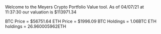 Welcome to the Meyers Crypto Portfolio Value tool. 
As of 04/07/21 at 11:37:30 our valuation is $113971.34 

BTC Price = $56751.64
 ETH Price = $1996.09
BTC Holdings = 1.06BTC
 ETH holdings = 26.960005962ETH 
